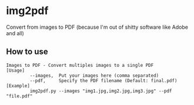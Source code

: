 # img2pdf
Convert from images to PDF (because I'm out of shitty software like Adobe and all)

## How to use
```
Images to PDF - Convert multiples images to a single PDF
[Usage] 
         --images,  Put your images here (comma separated)
         --pdf,     Specify the PDF filename (Default: final.pdf)
[Example]
         img2pdf.py --images "img1.jpg,img2.jpg,img3.jpg" --pdf "file.pdf"
```
